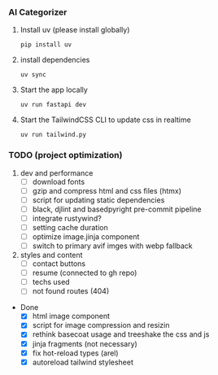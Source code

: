 ### AI Categorizer

1. Install uv (please install globally)
   ```
   pip install uv
   ```

2. install dependencies
   ```
   uv sync
   ```

3. Start the app locally
   ```
   uv run fastapi dev
   ```

4. Start the TailwindCSS CLI to update css in realtime
   ```
   uv run tailwind.py
   ```

### TODO (project optimization)

1. dev and performance
   - [ ] download fonts
   - [ ] gzip and compress html and css files (htmx)
   - [ ] script for updating static dependencies
   - [ ] black, djlint and basedpyright pre-commit pipeline
   - [ ] integrate rustywind?
   - [ ] setting cache duration
   - [ ] optimize image.jinja component
   - [ ] switch to primary avif imges with webp fallback
2. styles and content
   - [ ] contact buttons
   - [ ] resume (connected to gh repo)
   - [ ] techs used
   - [ ] not found routes (404)

- Done
  - [x] html image component
  - [x] script for image compression and resizin
  - [x] rethink basecoat usage and treeshake the css and js
  - [x] jinja fragments (not necessary)
  - [x] fix hot-reload types (arel)
  - [x] autoreload tailwind stylesheet
